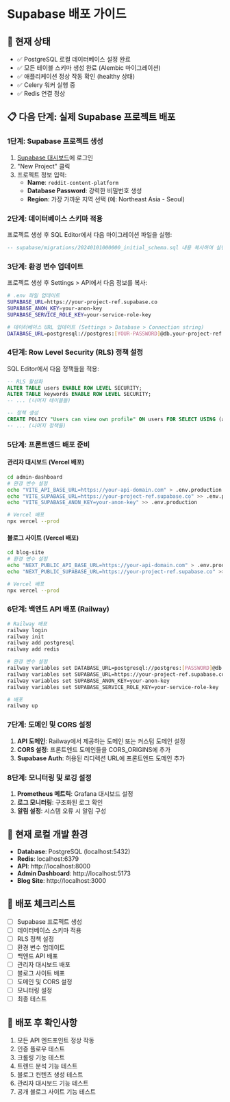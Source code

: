 # Supabase 배포 가이드

## 🎯 현재 상태
- ✅ PostgreSQL 로컬 데이터베이스 설정 완료
- ✅ 모든 테이블 스키마 생성 완료 (Alembic 마이그레이션)
- ✅ 애플리케이션 정상 작동 확인 (healthy 상태)
- ✅ Celery 워커 실행 중
- ✅ Redis 연결 정상

## 📋 다음 단계: 실제 Supabase 프로젝트 배포

### 1단계: Supabase 프로젝트 생성
1. [Supabase 대시보드](https://supabase.com/dashboard)에 로그인
2. "New Project" 클릭
3. 프로젝트 정보 입력:
   - **Name**: `reddit-content-platform`
   - **Database Password**: 강력한 비밀번호 생성
   - **Region**: 가장 가까운 지역 선택 (예: Northeast Asia - Seoul)

### 2단계: 데이터베이스 스키마 적용
프로젝트 생성 후 SQL Editor에서 다음 마이그레이션 파일을 실행:

```sql
-- supabase/migrations/20240101000000_initial_schema.sql 내용 복사하여 실행
```

### 3단계: 환경 변수 업데이트
프로젝트 생성 후 Settings > API에서 다음 정보를 복사:

```bash
# .env 파일 업데이트
SUPABASE_URL=https://your-project-ref.supabase.co
SUPABASE_ANON_KEY=your-anon-key
SUPABASE_SERVICE_ROLE_KEY=your-service-role-key

# 데이터베이스 URL 업데이트 (Settings > Database > Connection string)
DATABASE_URL=postgresql://postgres:[YOUR-PASSWORD]@db.your-project-ref.supabase.co:5432/postgres
```

### 4단계: Row Level Security (RLS) 정책 설정
SQL Editor에서 다음 정책들을 적용:

```sql
-- RLS 활성화
ALTER TABLE users ENABLE ROW LEVEL SECURITY;
ALTER TABLE keywords ENABLE ROW LEVEL SECURITY;
-- ... (나머지 테이블들)

-- 정책 생성
CREATE POLICY "Users can view own profile" ON users FOR SELECT USING (auth.uid()::text = id::text);
-- ... (나머지 정책들)
```

### 5단계: 프론트엔드 배포 준비

#### 관리자 대시보드 (Vercel 배포)
```bash
cd admin-dashboard
# 환경 변수 설정
echo "VITE_API_BASE_URL=https://your-api-domain.com" > .env.production
echo "VITE_SUPABASE_URL=https://your-project-ref.supabase.co" >> .env.production
echo "VITE_SUPABASE_ANON_KEY=your-anon-key" >> .env.production

# Vercel 배포
npx vercel --prod
```

#### 블로그 사이트 (Vercel 배포)
```bash
cd blog-site
# 환경 변수 설정
echo "NEXT_PUBLIC_API_BASE_URL=https://your-api-domain.com" > .env.production
echo "NEXT_PUBLIC_SUPABASE_URL=https://your-project-ref.supabase.co" >> .env.production

# Vercel 배포
npx vercel --prod
```

### 6단계: 백엔드 API 배포 (Railway)

```bash
# Railway 배포
railway login
railway init
railway add postgresql
railway add redis

# 환경 변수 설정
railway variables set DATABASE_URL=postgresql://postgres:[PASSWORD]@db.your-project-ref.supabase.co:5432/postgres
railway variables set SUPABASE_URL=https://your-project-ref.supabase.co
railway variables set SUPABASE_ANON_KEY=your-anon-key
railway variables set SUPABASE_SERVICE_ROLE_KEY=your-service-role-key

# 배포
railway up
```

### 7단계: 도메인 및 CORS 설정
1. **API 도메인**: Railway에서 제공하는 도메인 또는 커스텀 도메인 설정
2. **CORS 설정**: 프론트엔드 도메인들을 CORS_ORIGINS에 추가
3. **Supabase Auth**: 허용된 리디렉션 URL에 프론트엔드 도메인 추가

### 8단계: 모니터링 및 로깅 설정
1. **Prometheus 메트릭**: Grafana 대시보드 설정
2. **로그 모니터링**: 구조화된 로그 확인
3. **알림 설정**: 시스템 오류 시 알림 구성

## 🔧 현재 로컬 개발 환경
- **Database**: PostgreSQL (localhost:5432)
- **Redis**: localhost:6379
- **API**: http://localhost:8000
- **Admin Dashboard**: http://localhost:5173
- **Blog Site**: http://localhost:3000

## 📝 배포 체크리스트
- [ ] Supabase 프로젝트 생성
- [ ] 데이터베이스 스키마 적용
- [ ] RLS 정책 설정
- [ ] 환경 변수 업데이트
- [ ] 백엔드 API 배포
- [ ] 관리자 대시보드 배포
- [ ] 블로그 사이트 배포
- [ ] 도메인 및 CORS 설정
- [ ] 모니터링 설정
- [ ] 최종 테스트

## 🚀 배포 후 확인사항
1. 모든 API 엔드포인트 정상 작동
2. 인증 플로우 테스트
3. 크롤링 기능 테스트
4. 트렌드 분석 기능 테스트
5. 블로그 컨텐츠 생성 테스트
6. 관리자 대시보드 기능 테스트
7. 공개 블로그 사이트 기능 테스트